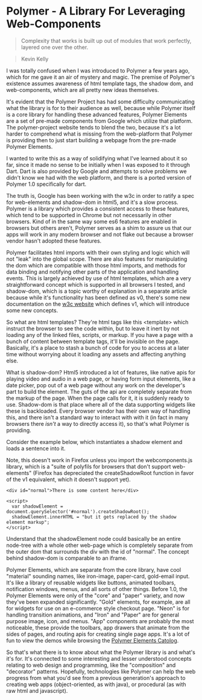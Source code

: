 # Polymer - A Library For Leveraging Web-Components

> Complexity that works is built up out of modules that work perfectly, layered one over the other.

> Kevin Kelly

I was totally confused when I was introduced to Polymer a few years ago, which for me gave it an air of mystery and magic. The premise of Polymer's existence assumes awareness of html template tags, the shadow dom, and web-components, which are all pretty new ideas themselves. 

It's evident that the Polymer Project has had some difficulty communicating what the library is for to their audience as well, because while Polymer itself is a core library for handling these advanced features, Polymer Elements are a set of pre-made components from Google which utilize that platform. The polymer-project website tends to blend the two, because it's a lot harder to comprehend what is missing from the web-platform that Polymer is providing then to just start building a webpage from the pre-made Polymer Elements.

I wanted to write this as a way of solidifying what I've learned about it so far, since it made no sense to be initially when I was exposed to it through Dart. Dart is also provided by Google and attempts to solve problems we didn't know we had with the web platform, and there is a ported version of Polymer 1.0 specifically for dart.

The truth is, Google has been working with the w3c in order to ratify a spec for web-elements and shadow-dom in html5, and it's a slow process. Polymer is a library which provides a consistent access to these features, which tend to be supported in Chrome but not necessarily in other browsers. Kind of in the same way some es6 features are enabled in browsers but others aren't, Polymer serves as a shim to assure us that our apps will work in any modern browser and not flake out because a browser vendor hasn't adopted these features.

Polymer facilitates html imports with their own styling and logic which will not "leak" into the global scope. There are also features for manipulating the dom which are compatible with those html imports, and methods for data binding and notifying other parts of the application and handling events. This is largely achieved by use of html templates, which are a very straightforward concept which is supported in all browsers I tested, and shadow-dom, which is a topic worthy of explanation in a separate article because while it's functionality has been defined as v0, there's some new documentation on the [w3c website](https://www.w3.org/TR/shadow-dom/) which defines v1, which will introduce some new concepts.

So what are html templates? They're html tags like this &lt;template&gt; which instruct the browser to see the code within, but to leave it inert by not loading any of the linked files, scripts, or markup. If you have a page with a bunch of content between template tags, it'll be invisible on the page. Basically, it's a place to stash a bunch of code for you to access at a later time without worrying about it loading any assets and affecting anything else.

What is shadow-dom? Html5 introduced a lot of features, like native apis for playing video and audio in a web page, or having form input elements, like a date picker, pop out of a web page without any work on the developer's part to build the element. The guts of the api are completely separate from the markup of the page. When the page calls for it, it is suddenly ready to use. Shadow-dom is that place where all of the data supporting widgets like these is backloaded. Every browser vendor has their own way of handling this, and there isn't a standard way to interact with with it (in fact in many browsers there *isn't* a way to directly access it), so that's what Polymer is providing.

Consider the example below, which instantiates a shadow element and loads a sentence into it.

Note, this doesn't work in Firefox unless you import the webcomponents.js library, which is a "suite of polyfils for browsers that don't support web-elements" (Firefox has depreciated the createShadowRoot function in favor of the v1 equivalent, which it doesn't support yet). 

<pre class=code_sample><code class="language-markup">&lt;div id="normal"&gt;There is some content here&lt;/div&gt;

&lt;script&gt;
  var shadowElement = document.querySelector('#normal').createShadowRoot();
  shadowElement.innerHTML = "but it gets replaced by the shadow element markup";
&lt;/script&gt;
</code></pre>

Understand that the shadowElement node could basically be an entire node-tree with a whole other web-page which is completely separate from the outer dom that surrounds the div with the id of "normal". The concept behind shadow-dom is comparable to an iframe.

Polymer Elements, which are separate from the core library, have cool "material" sounding names, like iron-image, paper-card, gold-email input. It's like a library of reusable widgets like buttons, animated toolbars, notification windows, menus, and all sorts of other things. Before 1.0, the Polymer Elements were only of the "core" and "paper" variety, and now they've been expanded significantly. "Gold" elements, for example, are all for widgets for use on an e-commerce style checkout page. "Neon" is for handling transition animations, and "Iron" and "Paper" are for general purpose image, icon, and menus. "App" components are probably the most noticeable, these provide the toolbars, app drawers that animate from the sides of pages, and routing apis for creating single page apps. It's a lot of fun to view the demos while browsing the [Polymer Elements Catolog](https://elements.polymer-project.org/).

So that's what there is to know about what the Polymer library is and what's it's for. It's connected to some interesting and lesser understood concepts relating to web design and programming, like the "composition" and "decorator" patterns. Hopefully, technologies like Polymer can help the web progress from what you'd see from a previous generation's approach to creating web apps (object-oriented, as with java), or procedural (as with raw html and javascript).